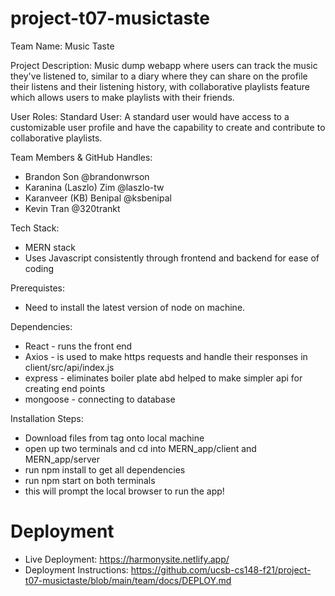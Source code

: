 # project-t07-musictaste

Team Name: Music Taste

Project Description:
  Music dump webapp where users can track the music they've listened to, similar to a diary where they can share on the profile their listens and their listening history, with collaborative playlists feature which allows users to make playlists with their friends.
  
User Roles:
  Standard User: A standard user would have access to a customizable user profile and have the capability to create and contribute to collaborative playlists.


Team Members & GitHub Handles:
- Brandon Son @brandonwrson
- Karanina (Laszlo) Zim @laszlo-tw
- Karanveer (KB) Benipal @ksbenipal
- Kevin Tran @320trankt

Tech Stack:
- MERN stack
- Uses Javascript consistently through frontend and backend for ease of coding

Prerequistes:
- Need to install the latest version of node on machine.

Dependencies:
- React - runs the front end
- Axios - is used to make https requests and handle their responses in client/src/api/index.js
- express - eliminates boiler plate abd helped to make simpler api for creating end points
- mongoose - connecting to database

Installation Steps:
- Download files from tag onto local machine
- open up two terminals and cd into MERN_app/client and MERN_app/server
- run npm install to get all dependencies 
- run npm start on both terminals
- this will prompt the local browser to run the app!


# Deployment
- Live Deployment: https://harmonysite.netlify.app/
- Deployment Instructions: https://github.com/ucsb-cs148-f21/project-t07-musictaste/blob/main/team/docs/DEPLOY.md
